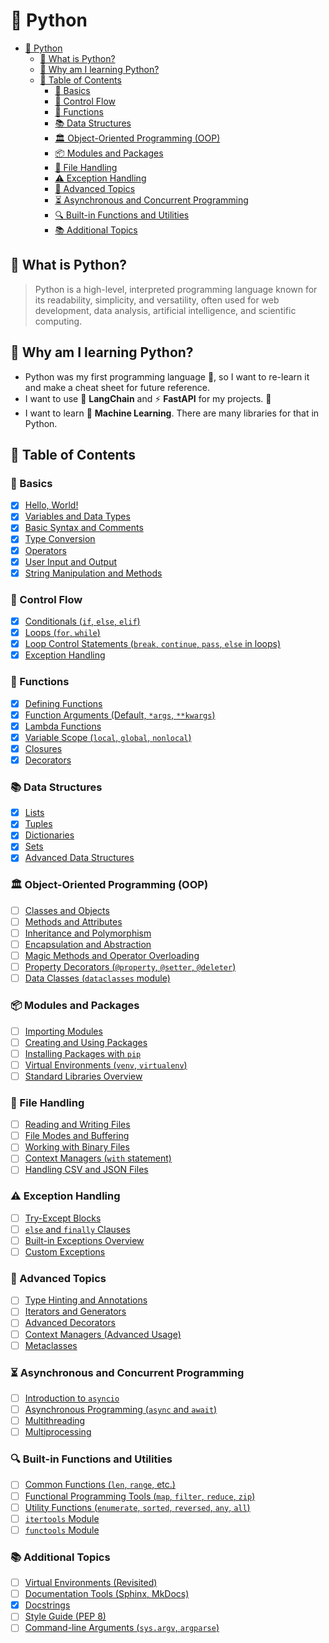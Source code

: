 # 🌟 Python

- [🌟 Python](#-python)
  - [📘 What is Python?](#-what-is-python)
  - [🤔 Why am I learning Python?](#-why-am-i-learning-python)
  - [📑 Table of Contents](#-table-of-contents)
    - [📝 Basics](#-basics)
    - [🔄 Control Flow](#-control-flow)
    - [🔧 Functions](#-functions)
    - [📚 Data Structures](#-data-structures)
    - [🏛️ Object-Oriented Programming (OOP)](#️-object-oriented-programming-oop)
    - [📦 Modules and Packages](#-modules-and-packages)
    - [📂 File Handling](#-file-handling)
    - [⚠️ Exception Handling](#️-exception-handling)
    - [🚀 Advanced Topics](#-advanced-topics)
    - [⏳ Asynchronous and Concurrent Programming](#-asynchronous-and-concurrent-programming)
    - [🔍 Built-in Functions and Utilities](#-built-in-functions-and-utilities)
    - [📚 Additional Topics](#-additional-topics)

## 📘 What is Python?

> Python is a high-level, interpreted programming language known for its readability, simplicity, and versatility, often used for web development, data analysis, artificial intelligence, and scientific computing.

## 🤔 Why am I learning Python?

- Python was my first programming language 👶, so I want to re-learn it and make a cheat sheet for future reference.
- I want to use 🦜 **LangChain** and ⚡️ **FastAPI** for my projects. 🚀  
- I want to learn 🤖 **Machine Learning**. There are many libraries for that in Python.

## 📑 Table of Contents

### 📝 Basics

- [x] [Hello, World!](./basics/hello-world.md)
- [x] [Variables and Data Types](./basics/variables-and-data-types.md)
- [x] [Basic Syntax and Comments](./basics/basic-syntax-and-comments.md)
- [x] [Type Conversion](./basics/type-conversion.md)
- [x] [Operators](./basics/operators.md)
- [x] [User Input and Output](./basics/user-input-output.md)
- [x] [String Manipulation and Methods](./basics/string-manipulation-and-methods.md)

### 🔄 Control Flow

- [x] [Conditionals (`if`, `else`, `elif`)](./control-flow/conditionals.md)
- [x] [Loops (`for`, `while`)](./control-flow/loops.md)
- [x] [Loop Control Statements (`break`, `continue`, `pass`, `else` in loops)](./control-flow/loop-control-statements.md)
- [x] [Exception Handling](./control-flow/exception-handling.md)

### 🔧 Functions

- [x] [Defining Functions](./functions/defining-functions.md)
- [x] [Function Arguments (Default, `*args`, `**kwargs`)](./functions/function-arguments.md)
- [x] [Lambda Functions](./functions/lambda-functions.md)
- [x] [Variable Scope (`local`, `global`, `nonlocal`)](./functions/variable-scope.md)
- [x] [Closures](./functions/closures.md)
- [x] [Decorators](./functions/decorators.md)

### 📚 Data Structures

- [x] [Lists](./data-structures/lists.md)
- [x] [Tuples](./data-structures/tuples.md)
- [x] [Dictionaries](./data-structures/dictionaries.md)
- [x] [Sets](./data-structures/sets.md)
- [x] [Advanced Data Structures](./data-structures/advanced-data-structures.md)

### 🏛️ Object-Oriented Programming (OOP)

- [ ] [Classes and Objects](./oop/classes-and-objects.md)
- [ ] [Methods and Attributes](./oop/methods-and-attributes.md)
- [ ] [Inheritance and Polymorphism](./oop/inheritance-and-polymorphism.md)
- [ ] [Encapsulation and Abstraction](./oop/encapsulation-and-abstraction.md)
- [ ] [Magic Methods and Operator Overloading](./oop/magic-methods-and-operator-overloading.md)
- [ ] [Property Decorators (`@property`, `@setter`, `@deleter`)](./oop/property-decorators.md)
- [ ] [Data Classes (`dataclasses` module)](./oop/data-classes.md)

### 📦 Modules and Packages

- [ ] [Importing Modules](./modules-and-packages/importing-modules.md)
- [ ] [Creating and Using Packages](./modules-and-packages/creating-and-using-packages.md)
- [ ] [Installing Packages with `pip`](./modules-and-packages/installing-packages-with-pip.md)
- [ ] [Virtual Environments (`venv`, `virtualenv`)](./modules-and-packages/virtual-environments.md)
- [ ] [Standard Libraries Overview](./modules-and-packages/standard-libraries-overview.md)

### 📂 File Handling

- [ ] [Reading and Writing Files](./file-handling/reading-and-writing-files.md)
- [ ] [File Modes and Buffering](./file-handling/file-modes-and-buffering.md)
- [ ] [Working with Binary Files](./file-handling/working-with-binary-files.md)
- [ ] [Context Managers (`with` statement)](./file-handling/context-managers.md)
- [ ] [Handling CSV and JSON Files](./file-handling/handling-csv-and-json-files.md)

### ⚠️ Exception Handling

- [ ] [Try-Except Blocks](./exception-handling/try-except-blocks.md)
- [ ] [`else` and `finally` Clauses](./exception-handling/else-and-finally-clauses.md)
- [ ] [Built-in Exceptions Overview](./exception-handling/built-in-exceptions-overview.md)
- [ ] [Custom Exceptions](./exception-handling/custom-exceptions.md)

### 🚀 Advanced Topics

- [ ] [Type Hinting and Annotations](./advanced-topics/type-hinting-and-annotations.md)
- [ ] [Iterators and Generators](./advanced-topics/iterators-and-generators.md)
- [ ] [Advanced Decorators](./advanced-topics/advanced-decorators.md)
- [ ] [Context Managers (Advanced Usage)](./advanced-topics/context-managers-advanced.md)
- [ ] [Metaclasses](./advanced-topics/metaclasses.md)

### ⏳ Asynchronous and Concurrent Programming

- [ ] [Introduction to `asyncio`](./async-and-concurrent-programming/introduction-to-asyncio.md)
- [ ] [Asynchronous Programming (`async` and `await`)](./async-and-concurrent-programming/asynchronous-programming.md)
- [ ] [Multithreading](./async-and-concurrent-programming/multithreading.md)
- [ ] [Multiprocessing](./async-and-concurrent-programming/multiprocessing.md)

### 🔍 Built-in Functions and Utilities

- [ ] [Common Functions (`len`, `range`, etc.)](./built-in-functions-and-utilities/common-functions.md)
- [ ] [Functional Programming Tools (`map`, `filter`, `reduce`, `zip`)](./built-in-functions-and-utilities/functional-programming-tools.md)
- [ ] [Utility Functions (`enumerate`, `sorted`, `reversed`, `any`, `all`)](./built-in-functions-and-utilities/utility-functions.md)
- [ ] [`itertools` Module](./built-in-functions-and-utilities/itertools-module.md)
- [ ] [`functools` Module](./built-in-functions-and-utilities/functools-module.md)

### 📚 Additional Topics

- [ ] [Virtual Environments (Revisited)](./additional-topics/virtual-environments.md)
- [ ] [Documentation Tools (Sphinx, MkDocs)](./additional-topics/documentation-tools.md)
- [x] [Docstrings](./additional-topics/docstrings.md)
- [ ] [Style Guide (PEP 8)](./additional-topics/style-guide-pep8.md)
- [ ] [Command-line Arguments (`sys.argv`, `argparse`)](./additional-topics/command-line-arguments.md)
